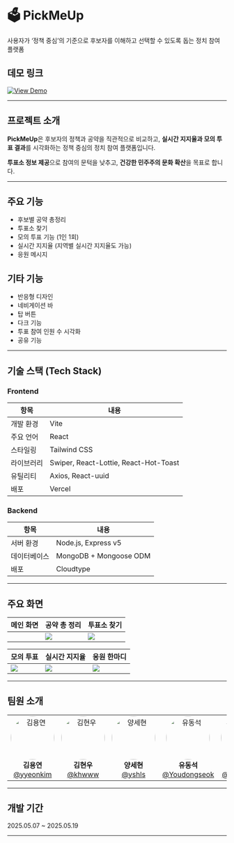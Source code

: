 # 🗳️ PickMeUp

사용자가 ‘정책 중심’의 기준으로
 후보자를 이해하고 선택할 수 있도록 돕는 정치 참여 플랫폼
 
 ## 데모 링크

[![View Demo](https://img.shields.io/badge/🚀%20View%20Demo-Click%20Here-black)](https://pickmeup-plum.vercel.app/)

---

## 프로젝트 소개

**PickMeUp**은 후보자의 정책과 공약을 직관적으로 비교하고, **실시간 지지율과 모의 투표 결과**를 시각화하는 정책 중심의 정치 참여 플랫폼입니다.

**투표소 정보 제공**으로 참여의 문턱을 낮추고, **건강한 민주주의 문화 확산**을 목표로 합니다.

---

## 주요 기능

- 후보별 공약 총정리
- 투표소 찾기
- 모의 투표 기능 (1인 1회)
- 실시간 지지율 (지역별 실시간 지지율도 가능)
- 응원 메시지 

## 기타 기능
- 반응형 디자인
- 네비게이션 바
- 탑 버튼
- 다크 기능
- 투표 참여 인원 수 시각화
- 공유 기능

---

## 기술 스택 (Tech Stack)

### Frontend

| 항목 | 내용 |
|------|------|
| 개발 환경 | Vite |
| 주요 언어 | React |
| 스타일링 | Tailwind CSS |
| 라이브러리 | Swiper, React-Lottie, React-Hot-Toast |
| 유틸리티 | Axios, React-uuid |
| 배포 | Vercel |

### Backend

| 항목 | 내용 |
|------|------|
| 서버 환경 | Node.js, Express v5 |
| 데이터베이스 | MongoDB + Mongoose ODM |
| 배포 | Cloudtype |
---

## 주요 화면


| 메인 화면 | 공약 총 정리 | 투표소 찾기 |
|-----------|------------|-------------|
| ![]() | ![](./assets/screen2.png) | ![](./assets/screen3.png) |

| 모의 투표 | 실시간 지지율  | 응원 한마디 |
|---------------|--------------|---------------|
| ![](./assets/screen4.png) | ![](./assets/screen5.png) | ![](./assets/screen6.png) |


---

## 팀원 소개 

<div align="center">

<table>
  <tr>
    <td align="center">
      <img src="https://github.com/yyeonkim.png?size=100" width="100" height="100" alt="김용연" style="border-radius: 50%" /><br/>
      <strong>김용연</strong><br/>
      <a href="https://github.com/yyeonkim">@yyeonkim</a>
    </td>
    <td align="center">
      <img src="https://github.com/khwww.png?size=100" width="100" height="100" alt="김현우" style="border-radius: 50%" /><br/>
      <strong>김현우</strong><br/>
      <a href="https://github.com/khwww">@khwww</a>
    </td>
    <td align="center">
      <img src="https://github.com/yshls.png?size=100" width="100" height="100" alt="양세현" style="border-radius: 50%" /><br/>
      <strong>양세현</strong><br/>
      <a href="https://github.com/yshls">@yshls</a>
    </td>
    <td align="center">
      <img src="https://github.com/Youdongseok.png?size=100" width="100" height="100" alt="유동석" style="border-radius: 50%" /><br/>
      <strong>유동석</strong><br/>
      <a href="https://github.com/Youdongseok">@Youdongseok</a>
    </td>
    <td align="center">
      <img src="https://github.com/Hanyeojun.png?size=100" width="100" height="100" alt="한여준" style="border-radius: 50%" /><br/>
      <strong>한여준</strong><br/>
      <a href="https://github.com/Hanyeojun">@Hanyeojun</a>
    </td>
  </tr>
</table>

</div>


</div>

---

## 개발 기간

2025.05.07 ~ 2025.05.19

---


